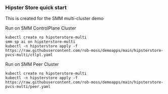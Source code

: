 ### Hipster Store quick start

This is created for the SMM multi-cluster demo


Run on SMM ControlPlane Cluster
```
kubectl create ns hipsterstore-multi
smm sp ai on hipsterstore-multi
kubectl -n hipsterstore apply -f https://raw.githubusercontent.com/rob-moss/demoapps/main/hipsterstore-pvcs-multi/ctlpl.yaml
```

Run on SMM Peer Cluster
```
kubectl create ns hipsterstore-multi
kubectl -n hipsterstore apply -f https://raw.githubusercontent.com/rob-moss/demoapps/main/hipsterstore-pvcs-multi/peer.yaml
```
